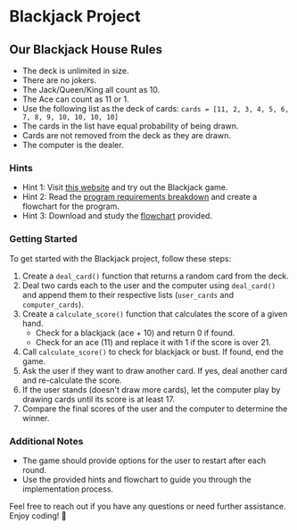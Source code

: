 # Blackjack Project

## Our Blackjack House Rules
- The deck is unlimited in size.
- There are no jokers.
- The Jack/Queen/King all count as 10.
- The Ace can count as 11 or 1.
- Use the following list as the deck of cards: `cards = [11, 2, 3, 4, 5, 6, 7, 8, 9, 10, 10, 10, 10]`
- The cards in the list have equal probability of being drawn.
- Cards are not removed from the deck as they are drawn.
- The computer is the dealer.

### Hints
- Hint 1: Visit [this website](https://games.washingtonpost.com/games/blackjack/) and try out the Blackjack game.
- Hint 2: Read the [program requirements breakdown](http://listmoz.com/view/6h34DJpvJBFVRlZfJvxF) and create a flowchart for the program.
- Hint 3: Download and study the [flowchart](https://drive.google.com/uc?export=download&id=1rDkiHCrhaf9eX7u7yjM1qwSuyEk-rPnt) provided.

### Getting Started
To get started with the Blackjack project, follow these steps:

1. Create a `deal_card()` function that returns a random card from the deck.
2. Deal two cards each to the user and the computer using `deal_card()` and append them to their respective lists (`user_cards` and `computer_cards`).
3. Create a `calculate_score()` function that calculates the score of a given hand.
   - Check for a blackjack (ace + 10) and return 0 if found.
   - Check for an ace (11) and replace it with 1 if the score is over 21.
4. Call `calculate_score()` to check for blackjack or bust. If found, end the game.
5. Ask the user if they want to draw another card. If yes, deal another card and re-calculate the score.
6. If the user stands (doesn't draw more cards), let the computer play by drawing cards until its score is at least 17.
7. Compare the final scores of the user and the computer to determine the winner.

### Additional Notes
- The game should provide options for the user to restart after each round.
- Use the provided hints and flowchart to guide you through the implementation process.

Feel free to reach out if you have any questions or need further assistance. Enjoy coding! 🚀